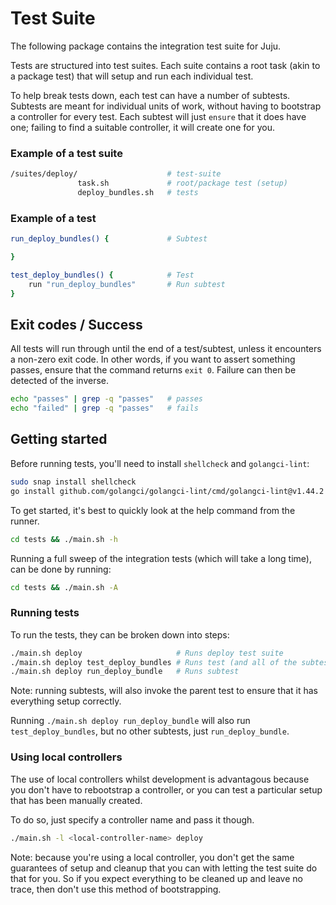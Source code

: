 # Test Suite

The following package contains the integration test suite for Juju.

Tests are structured into test suites. Each suite contains a root task (akin
to a package test) that will setup and run each individual test.

To help break tests down, each test can have a number of subtests. Subtests
are meant for individual units of work, without having to bootstrap a controller
for every test. Each subtest will just `ensure` that it does have one; failing
to find a suitable controller, it will create one for you.

### Example of a test suite

```sh
/suites/deploy/                    # test-suite
               task.sh             # root/package test (setup)
               deploy_bundles.sh   # tests
```

### Example of a test

```sh
run_deploy_bundles() {             # Subtest

}

test_deploy_bundles() {            # Test
    run "run_deploy_bundles"       # Run subtest
}
```

## Exit codes / Success

All tests will run through until the end of a test/subtest, unless it encounters
a non-zero exit code. In other words, if you want to assert something passes,
ensure that the command returns `exit 0`. Failure can then be detected of the
inverse.

```sh
echo "passes" | grep -q "passes"   # passes
echo "failed" | grep -q "passes"   # fails
```

## Getting started

Before running tests, you'll need to install `shellcheck` and `golangci-lint`:

```sh
sudo snap install shellcheck
go install github.com/golangci/golangci-lint/cmd/golangci-lint@v1.44.2
```

To get started, it's best to quickly look at the help command from the runner.

```sh
cd tests && ./main.sh -h
```

Running a full sweep of the integration tests (which will take a long time), can
be done by running:

```sh
cd tests && ./main.sh -A
```

### Running tests

To run the tests, they can be broken down into steps:

```sh
./main.sh deploy                     # Runs deploy test suite
./main.sh deploy test_deploy_bundles # Runs test (and all of the subtests)
./main.sh deploy run_deploy_bundle   # Runs subtest
```

Note: running subtests, will also invoke the parent test to ensure that it has
everything setup correctly.

Running `./main.sh deploy run_deploy_bundle` will also run `test_deploy_bundles`,
but no other subtests, just `run_deploy_bundle`.

### Using local controllers

The use of local controllers whilst development is advantagous because you don't
have to rebootstrap a controller, or you can test a particular setup that has
been manually created.

To do so, just specify a controller name and pass it though.

```sh
./main.sh -l <local-controller-name> deploy
```

Note: because you're using a local controller, you don't get the same guarantees
of setup and cleanup that you can with letting the test suite do that for you.
So if you expect everything to be cleaned up and leave no trace, then don't use
this method of bootstrapping.
